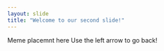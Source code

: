 ```yaml
---
layout: slide
title: "Welcome to our second slide!"
---
```

Meme placemnt here
Use the left arrow to go back!

